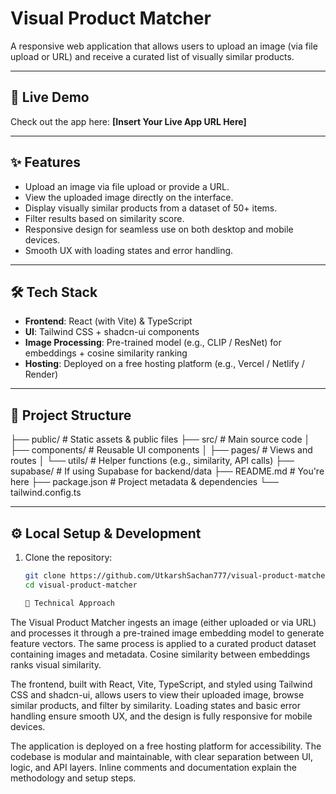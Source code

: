 # Visual Product Matcher

A responsive web application that allows users to upload an image (via file upload or URL) and receive a curated list of visually similar products.

---

## 🚀 Live Demo

Check out the app here: **[Insert Your Live App URL Here]**

---

## ✨ Features

- Upload an image via file upload or provide a URL.  
- View the uploaded image directly on the interface.  
- Display visually similar products from a dataset of 50+ items.  
- Filter results based on similarity score.  
- Responsive design for seamless use on both desktop and mobile devices.  
- Smooth UX with loading states and error handling.  

---

## 🛠 Tech Stack

- **Frontend**: React (with Vite) & TypeScript  
- **UI**: Tailwind CSS + shadcn-ui components  
- **Image Processing**: Pre-trained model (e.g., CLIP / ResNet) for embeddings + cosine similarity ranking  
- **Hosting**: Deployed on a free hosting platform (e.g., Vercel / Netlify / Render)  

---

## 📂 Project Structure

├── public/ # Static assets & public files
├── src/ # Main source code
│ ├── components/ # Reusable UI components
│ ├── pages/ # Views and routes
│ └── utils/ # Helper functions (e.g., similarity, API calls)
├── supabase/ # If using Supabase for backend/data
├── README.md # You're here
├── package.json # Project metadata & dependencies
└── tailwind.config.ts


---

## ⚙️ Local Setup & Development

1. Clone the repository:  
   ```bash
   git clone https://github.com/UtkarshSachan777/visual-product-matcher.git
   cd visual-product-matcher

   📖 Technical Approach

The Visual Product Matcher ingests an image (either uploaded or via URL) and processes it through a pre-trained image embedding model to generate feature vectors. The same process is applied to a curated product dataset containing images and metadata. Cosine similarity between embeddings ranks visual similarity.

The frontend, built with React, Vite, TypeScript, and styled using Tailwind CSS and shadcn-ui, allows users to view their uploaded image, browse similar products, and filter by similarity. Loading states and basic error handling ensure smooth UX, and the design is fully responsive for mobile devices.

The application is deployed on a free hosting platform for accessibility. The codebase is modular and maintainable, with clear separation between UI, logic, and API layers. Inline comments and documentation explain the methodology and setup steps.
